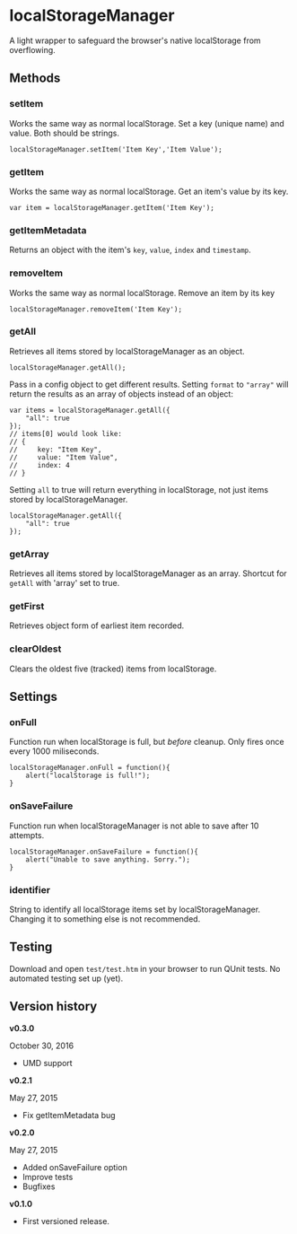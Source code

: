 # localStorageManager

A light wrapper to safeguard the browser's native localStorage from overflowing.

## Methods

### setItem

Works the same way as normal localStorage. Set a key (unique name) and value. Both should be strings.

    localStorageManager.setItem('Item Key','Item Value');

### getItem

Works the same way as normal localStorage. Get an item's value by its key.

    var item = localStorageManager.getItem('Item Key');
    
### getItemMetadata

Returns an object with the item's `key`, `value`, `index` and `timestamp`.

### removeItem

Works the same way as normal localStorage. Remove an item by its key

    localStorageManager.removeItem('Item Key');

### getAll

Retrieves all items stored by localStorageManager as an object.

    localStorageManager.getAll();

Pass in a config object to get different results. Setting `format` to `"array"` will return the results as an array of objects instead of an object:

    var items = localStorageManager.getAll({
        "all": true
    });
    // items[0] would look like:
    // {
    //     key: "Item Key",
    //     value: "Item Value",
    //     index: 4
    // }


Setting `all` to true will return everything in localStorage, not just items stored by localStorageManager.

    localStorageManager.getAll({
        "all": true
    });
    
### getArray

Retrieves all items stored by localStorageManager as an array. Shortcut for `getAll` with 'array' set to true.


### getFirst

Retrieves object form of earliest item recorded.


### clearOldest

Clears the oldest five (tracked) items from localStorage.


## Settings

### onFull

Function run when localStorage is full, but *before* cleanup. Only fires once every 1000 miliseconds.

    localStorageManager.onFull = function(){
        alert("localStorage is full!");
    }

### onSaveFailure

Function run when localStorageManager is not able to save after 10 attempts.

    localStorageManager.onSaveFailure = function(){
        alert("Unable to save anything. Sorry.");
    }

### identifier

String to identify all localStorage items set by localStorageManager. Changing it to something else is not recommended.

## Testing

Download and open `test/test.htm` in your browser to run QUnit tests. No automated testing set up (yet).

## Version history

**v0.3.0**

October 30, 2016

- UMD support

**v0.2.1**

May 27, 2015

- Fix getItemMetadata bug

**v0.2.0**

May 27, 2015

- Added onSaveFailure option
- Improve tests
- Bugfixes

**v0.1.0**

- First versioned release.
